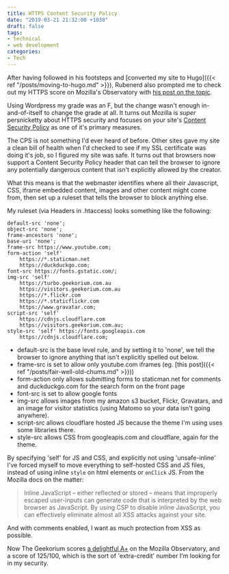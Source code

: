 ```yaml
---
title: HTTPS Content Security Policy
date: "2019-03-21 21:32:00 +1030"
draft: false
tags:
- technical
- web development
categories:
- Tech
---
```


After having followed in his footsteps and [converted my site to Hugo]({{< ref "/posts/moving-to-hugo.md" >}}), Rubenerd also prompted me to check out my HTTPS score on Mozilla's Observatory with [his post on the topic](https://rubenerd.com/testing-https-tls-sites/).

Using Wordpress my grade was an F, but the change wasn't enough in-and-of-itself to change the grade at all. It turns out Mozilla is *super* persnicketty about HTTPS security and focuses on your site's
[Content Security Policy](https://infosec.mozilla.org/guidelines/web_security#content-security-policy) as one of it's primary measures.

The CPS is not something I'd ever heard of before. Other sites gave my site a clean bill of health when I'd checked to see if my SSL certificate was doing it's job, so I figured my site was safe. It turns out that browsers now support a Content Security Policy header that can tell the browser to ignore any potentially dangerous content that isn't explicitly allowed by the creator.

What this means is that the webmaster identifies where all their Javascript, CSS, iframe embedded content, images and other content might come from, then set up a ruleset that tells the browser to block anything else.

My ruleset (via Headers in .htaccess) looks something like the following:

```ApacheConf
default-src 'none';
object-src 'none';
frame-ancestors 'none';
base-uri 'none';
frame-src https://www.youtube.com;
form-action 'self'
    https://*.staticman.net
    https://duckduckgo.com;
font-src https://fonts.gstatic.com/;
img-src 'self'
    https://turbo.geekorium.com.au
    https://visitors.geekorium.com.au
    https://*.flickr.com
    https://*.staticflickr.com
    https://www.gravatar.com;
script-src 'self'
    https://cdnjs.cloudflare.com
    https://visitors.geekorium.com.au;
style-src 'self' https://fonts.googleapis.com
    https://cdnjs.cloudflare.com;
```

- default-src is the base level rule, and by setting it to 'none', we tell the browser to ignore anything that isn't explicitly spelled out below.
- frame-src is set to allow only youtube.com iframes (eg. [this post]({{< ref "/posts/fair-well-old-chums.md" >}}))
- form-action only allows submitting forms to staticman.net for comments and duckduckgo.com for the search form on the front page
- font-src is set to allow google fonts
- img-src allows images from my amazon s3 bucket, Flickr, Gravatars, and an image for visitor statistics (using Matomo so your data isn't going anywhere).
- script-src allows cloudflare hosted JS because the theme I'm using uses some libraries there.
- style-src allows CSS from googleapis.com and cloudflare, again for the theme.

By specifying 'self' for JS and CSS, and explicitly not using 'unsafe-inline' I've forced myself to move everything to self-hosted CSS and JS files, instead of using inline `style` on html elements or `onClick` JS. From the Mozilla docs on the matter:

> Inline JavaScript – either reflected or stored – means that improperly escaped user-inputs can generate code that is interpreted by the web browser as JavaScript. By using CSP to disable inline JavaScript, you can effectively eliminate almost all XSS attacks against your site.

And with comments enabled, I want as much protection from XSS as possible.

Now The Geekorium scores [a delightful A+](https://observatory.mozilla.org/analyze/the.geekorium.com.au) on the Mozilla Observatory, and a score of 125/100, which is the sort of 'extra-credit' number I'm looking for in my security.
